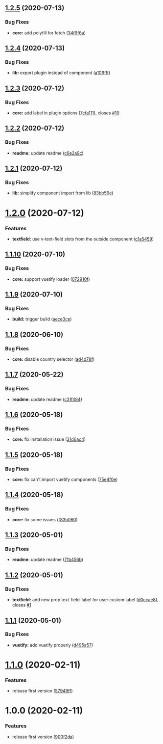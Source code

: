 ## [1.2.5](https://github.com/yogakurniawan/vue-tel-input-vuetify/compare/v1.2.4...v1.2.5) (2020-07-13)


### Bug Fixes

* **core:** add polyfill for fetch ([34f9f6a](https://github.com/yogakurniawan/vue-tel-input-vuetify/commit/34f9f6a9914b1a366e053a0a045b3d6ee6efa829))

## [1.2.4](https://github.com/yogakurniawan/vue-tel-input-vuetify/compare/v1.2.3...v1.2.4) (2020-07-13)


### Bug Fixes

* **lib:** export plugin instead of component ([a106fff](https://github.com/yogakurniawan/vue-tel-input-vuetify/commit/a106fff58e6f93d5b5e5ddc1503848bb1dc5111c))

## [1.2.3](https://github.com/yogakurniawan/vue-tel-input-vuetify/compare/v1.2.2...v1.2.3) (2020-07-12)


### Bug Fixes

* **core:** add label in plugin options ([7cfa111](https://github.com/yogakurniawan/vue-tel-input-vuetify/commit/7cfa1112dfd4dcada74de5fe1f83846f47703271)), closes [#10](https://github.com/yogakurniawan/vue-tel-input-vuetify/issues/10)

## [1.2.2](https://github.com/yogakurniawan/vue-tel-input-vuetify/compare/v1.2.1...v1.2.2) (2020-07-12)


### Bug Fixes

* **readme:** update readme ([c6e2a9c](https://github.com/yogakurniawan/vue-tel-input-vuetify/commit/c6e2a9cce9d7d58ea75b19a61d826f55c9f72a79))

## [1.2.1](https://github.com/yogakurniawan/vue-tel-input-vuetify/compare/v1.2.0...v1.2.1) (2020-07-12)


### Bug Fixes

* **lib:** simplify component import from lib ([83bb59e](https://github.com/yogakurniawan/vue-tel-input-vuetify/commit/83bb59e8c122607d89f345348d8f9139f32439ef))

# [1.2.0](https://github.com/yogakurniawan/vue-tel-input-vuetify/compare/v1.1.10...v1.2.0) (2020-07-12)


### Features

* **textfield:** use v-text-field slots from the outside component ([c1a5459](https://github.com/yogakurniawan/vue-tel-input-vuetify/commit/c1a54594cf86bd8c7f3d32d269e7e9c06591c303))

## [1.1.10](https://github.com/yogakurniawan/vue-tel-input-vuetify/compare/v1.1.9...v1.1.10) (2020-07-10)


### Bug Fixes

* **core:** support vuetify loader ([072910f](https://github.com/yogakurniawan/vue-tel-input-vuetify/commit/072910f1f0188426f6a4bf91f45dd9653165ce2f))

## [1.1.9](https://github.com/yogakurniawan/vue-tel-input-vuetify/compare/v1.1.8...v1.1.9) (2020-07-10)


### Bug Fixes

* **build:** trigger build ([aece3ce](https://github.com/yogakurniawan/vue-tel-input-vuetify/commit/aece3ce6ca24bff78e915783ddd4dcadc2677c5a))

## [1.1.8](https://github.com/yogakurniawan/vue-tel-input-vuetify/compare/v1.1.7...v1.1.8) (2020-06-10)


### Bug Fixes

* **core:** disable country selector ([ad4d78f](https://github.com/yogakurniawan/vue-tel-input-vuetify/commit/ad4d78fc2f499506b63e3e94c8b4abf670f41552))

## [1.1.7](https://github.com/yogakurniawan/vue-tel-input-vuetify/compare/v1.1.6...v1.1.7) (2020-05-22)


### Bug Fixes

* **readme:** update readme ([c31f484](https://github.com/yogakurniawan/vue-tel-input-vuetify/commit/c31f4849c758e60df4f8bff03aa00bbe4904e708))

## [1.1.6](https://github.com/yogakurniawan/vue-tel-input-vuetify/compare/v1.1.5...v1.1.6) (2020-05-18)


### Bug Fixes

* **core:** fix installation issue ([31d6ac4](https://github.com/yogakurniawan/vue-tel-input-vuetify/commit/31d6ac41258ced930e23a9f0ed9c62c5705f4c82))

## [1.1.5](https://github.com/yogakurniawan/vue-tel-input-vuetify/compare/v1.1.4...v1.1.5) (2020-05-18)


### Bug Fixes

* **core:** fix can't import vuetify components ([75e4f0e](https://github.com/yogakurniawan/vue-tel-input-vuetify/commit/75e4f0ef09f6232d679605a7acb416311cd52d07))

## [1.1.4](https://github.com/yogakurniawan/vue-tel-input-vuetify/compare/v1.1.3...v1.1.4) (2020-05-18)


### Bug Fixes

* **core:** fix some issues ([f83b060](https://github.com/yogakurniawan/vue-tel-input-vuetify/commit/f83b060aa5d552d7e4cc845d02e1665f6fdd967f))

## [1.1.3](https://github.com/yogakurniawan/vue-tel-input-vuetify/compare/v1.1.2...v1.1.3) (2020-05-01)


### Bug Fixes

* **readme:** update readme ([71b456b](https://github.com/yogakurniawan/vue-tel-input-vuetify/commit/71b456b83f1cbdb52f29c27352b7ec329e7edb63))

## [1.1.2](https://github.com/yogakurniawan/vue-tel-input-vuetify/compare/v1.1.1...v1.1.2) (2020-05-01)


### Bug Fixes

* **textfield:** add new prop text-field-label for user custom label ([d0ccae8](https://github.com/yogakurniawan/vue-tel-input-vuetify/commit/d0ccae8bc6ff0bb02cabdedd334357bde1215df2)), closes [#1](https://github.com/yogakurniawan/vue-tel-input-vuetify/issues/1)

## [1.1.1](https://github.com/yogakurniawan/vue-tel-input-vuetify/compare/v1.1.0...v1.1.1) (2020-05-01)


### Bug Fixes

* **vuetify:** add vuetify properly ([d495a57](https://github.com/yogakurniawan/vue-tel-input-vuetify/commit/d495a57ef26ff312ab63d0c0569f805890900d6a))

# [1.1.0](https://github.com/yogakurniawan/vue-tel-input-vuetify/compare/v1.0.0...v1.1.0) (2020-02-11)


### Features

* release first version ([57949ff](https://github.com/yogakurniawan/vue-tel-input-vuetify/commit/57949ffea4cf6d1ac83a1e6c7fab814f55ac2d06))

# 1.0.0 (2020-02-11)


### Features

* release first version ([900f2da](https://github.com/yogakurniawan/vue-tel-input-vuetify/commit/900f2da3fbf230b7d536a869ab053f3cbc52a56d))
